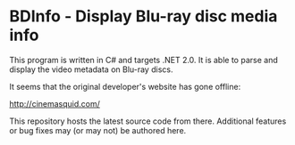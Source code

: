 BDInfo - Display Blu-ray disc media info
========================================

This program is written in C# and targets .NET 2.0.  It is able to parse and display the video metadata on Blu-ray discs.

It seems that the original developer's website has gone offline:

http://cinemasquid.com/

This repository hosts the latest source code from there.  Additional features or bug fixes may (or may not) be authored here.
